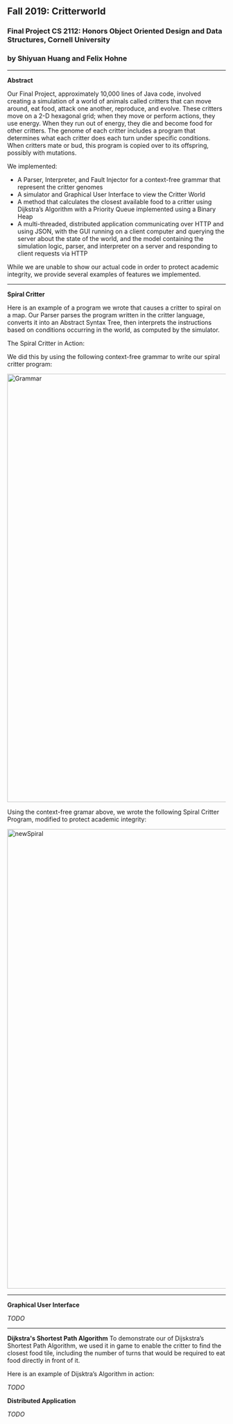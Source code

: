 ## Fall 2019: Critterworld 
### Final Project CS 2112: Honors Object Oriented Design and Data Structures, Cornell University 
### by Shiyuan Huang and Felix Hohne 

___
**Abstract**

Our Final Project, approximately 10,000 lines of Java code, involved creating a simulation of a world of animals called critters that can move around, eat food, attack one another, reproduce, and evolve. These critters move on a 2-D hexagonal grid; when they move or perform actions, they use energy. When they run out of energy, they die and become food for other critters. The genome of each critter includes a program that determines what each critter does each turn under specific conditions. When critters mate or bud, this program is copied over to its offspring, possibly with mutations. 


We implemented: 

+ A Parser, Interpreter, and Fault Injector for a context-free grammar that represent the critter genomes
+ A simulator and Graphical User Interface to view the Critter World
+ A method that calculates the closest available food to a critter using Dijkstra’s Algorithm with a Priority Queue implemented using a Binary Heap
+ A multi-threaded, distributed application communicating over HTTP and using JSON, with the GUI running on a client computer and querying the server about the state of the world, and the model containing the simulation logic, parser, and interpreter on a server and responding to client requests via HTTP

While we are unable to show our actual code in order to protect academic integrity, we provide several examples of features we implemented.

___
**Spiral Critter** 

Here is an example of a program we wrote that causes a critter to spiral on a map. Our Parser parses the program written in the critter language, converts it into an Abstract Syntax Tree, then interprets the instructions based on conditions occurring in the world, as computed by the simulator. 

The Spiral Critter in Action: 

We did this by using the following context-free grammar to write our spiral critter program:

<img width="987" alt="Grammar" src="https://user-images.githubusercontent.com/58995473/71489313-4b45fb80-2825-11ea-8001-99c3bb8f9e4c.png">

Using the context-free gramar above, we wrote the following Spiral Critter Program, modified to protect academic integrity: 

<img width="1059" alt="newSpiral" src="https://user-images.githubusercontent.com/58995473/71490416-12a92080-282b-11ea-9e7a-65bb0c230dd5.png">

___
**Graphical User Interface**

_TODO_

___
**Dijkstra's Shortest Path Algorithm**
To demonstrate our of Dijskstra’s Shortest Path Algorithm, we used it in game to enable the critter to find the closest food tile, including the number of turns that would be required to eat food directly in front of it. 

Here is an example of Dijsktra’s Algorithm in action: 

_TODO_

**Distributed Application**

_TODO_
